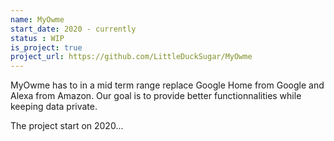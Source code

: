 ```yaml
---
name: MyOwme
start_date: 2020 - currently
status : WIP
is_project: true
project_url: https://github.com/LittleDuckSugar/MyOwme
---
```

MyOwme has to in a mid term range replace Google Home from Google and Alexa from Amazon.
Our goal is to provide better functionnalities while keeping data private.

The project start on 2020...